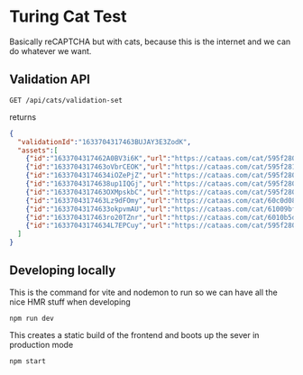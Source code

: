 # Turing Cat Test

Basically reCAPTCHA but with cats, because this is the internet and we can do whatever we want.

## Validation API

```
GET /api/cats/validation-set
```

returns

```json
{
  "validationId":"1633704317463BUJAY3E3ZodK",
  "assets":[
    {"id":"1633704317462A0BV3i6K","url":"https://cataas.com/cat/595f280f557291a9750ebfb7"},
    {"id":"1633704317463oVbrCEOK","url":"https://cataas.com/cat/595f2810557291a9750ebfce"},
    {"id":"16337043174634iOZePjZ","url":"https://cataas.com/cat/595f2809557291a9750ebf35"},
    {"id":"16337043174638up1IQGj","url":"https://cataas.com/cat/595f280f557291a9750ebfc8"},
    {"id":"1633704317463OXMpskbC","url":"https://cataas.com/cat/595f280f557291a9750ebfbe"},
    {"id":"1633704317463Lz9dFOmy","url":"https://cataas.com/cat/60c0d08ec441cc0011a913c5"},
    {"id":"16337043174633okpvmAU","url":"https://cataas.com/cat/61009bfbcaacc400184f6b2b"},
    {"id":"1633704317463ro20TZnr","url":"https://cataas.com/cat/6010b5d147d128001b7bbb8c"},
    {"id":"16337043174634L7EPCuy","url":"https://cataas.com/cat/595f280f557291a9750ebfbb"}
  ]
}
```

## Developing locally

This is the command for vite and nodemon to run so we can have all the nice HMR stuff when developing
```
npm run dev
```

This creates a static build of the frontend and boots up the sever in production mode
```
npm start
```
